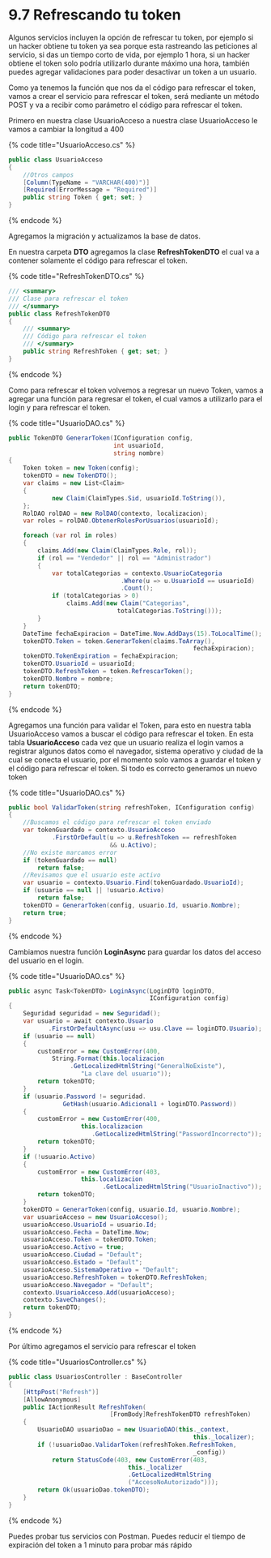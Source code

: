 # 9.7 Refrescando tu token

Algunos servicios incluyen la opción de refrescar tu token, por ejemplo si un hacker obtiene tu token ya sea porque esta rastreando las peticiones al servicio, si das un tiempo corto de vida, por ejemplo 1 hora, si un hacker obtiene el token solo podría utilizarlo durante máximo una hora, también puedes agregar validaciones para poder desactivar un token a un usuario.

Como ya tenemos la función que nos da el código para refrescar el token, vamos a crear el servicio para refrescar el token, será mediante un método POST y va a recibir como parámetro el código para refrescar el token.

Primero en nuestra clase UsuarioAcceso a nuestra clase UsuarioAcceso le vamos a cambiar la longitud a 400

{% code title="UsuarioAcceso.cs" %}
```csharp
public class UsuarioAcceso
{
    //Otros campos
    [Column(TypeName = "VARCHAR(400)")]
    [Required(ErrorMessage = "Required")]
    public string Token { get; set; }
}
```
{% endcode %}

Agregamos la migración y actualizamos la base de datos.

En nuestra carpeta **DTO** agregamos la clase **RefreshTokenDTO** el cual va a contener solamente el código para refrescar el token.

{% code title="RefreshTokenDTO.cs" %}
```csharp
/// <summary>
/// Clase para refrescar el token
/// </summary>
public class RefreshTokenDTO
{
    /// <summary>
    /// Código para refrescar el token
    /// </summary>
    public string RefreshToken { get; set; }
}
```
{% endcode %}

Como para refrescar el token volvemos a regresar un nuevo Token, vamos a agregar una función para regresar el token, el cual vamos a utilizarlo para el login y para refrescar el token.&#x20;

{% code title="UsuarioDAO.cs" %}
```csharp
public TokenDTO GenerarToken(IConfiguration config, 
                             int usuarioId, 
                             string nombre)
{
    Token token = new Token(config);
    tokenDTO = new TokenDTO();
    var claims = new List<Claim>
    {
            new Claim(ClaimTypes.Sid, usuarioId.ToString()),
    };
    RolDAO rolDAO = new RolDAO(contexto, localizacion);
    var roles = rolDAO.ObtenerRolesPorUsuarios(usuarioId);

    foreach (var rol in roles)
    {
        claims.Add(new Claim(ClaimTypes.Role, rol));
        if (rol == "Vendedor" || rol == "Administrador")
        {
            var totalCategorias = contexto.UsuarioCategoria
                               .Where(u => u.UsuarioId == usuarioId)
                               .Count();
            if (totalCategorias > 0)
                claims.Add(new Claim("Categorias", 
                              totalCategorias.ToString()));
        }
    }
    DateTime fechaExpiracion = DateTime.Now.AddDays(15).ToLocalTime();
    tokenDTO.Token = token.GenerarToken(claims.ToArray(), 
                                                   fechaExpiracion);
    tokenDTO.TokenExpiration = fechaExpiracion;
    tokenDTO.UsuarioId = usuarioId;
    tokenDTO.RefreshToken = token.RefrescarToken();
    tokenDTO.Nombre = nombre;
    return tokenDTO;
}
```
{% endcode %}

Agregamos una función para validar el Token, para esto en nuestra tabla UsuarioAcceso vamos a buscar el código para refrescar el token. En esta tabla **UsuarioAcceso** cada vez que un usuario realiza el login vamos a registrar algunos datos como el navegador, sistema operativo y ciudad de la cual se conecta el usuario, por el momento solo vamos a guardar el token y el código para refrescar el token.  Si todo es correcto generamos un nuevo token

{% code title="UsuarioDAO.cs" %}
```csharp
public bool ValidarToken(string refreshToken, IConfiguration config)
{
    //Buscamos el código para refrescar el token enviado
    var tokenGuardado = contexto.UsuarioAcceso
            .FirstOrDefault(u => u.RefreshToken == refreshToken 
                            && u.Activo);
    //No existe marcamos error
    if (tokenGuardado == null)
        return false;
    //Revisamos que el usuario este activo
    var usuario = contexto.Usuario.Find(tokenGuardado.UsuarioId);
    if (usuario == null || !usuario.Activo)
        return false;
    tokenDTO = GenerarToken(config, usuario.Id, usuario.Nombre);
    return true;
}
```
{% endcode %}

Cambiamos  nuestra función **LoginAsync** para guardar los datos del acceso del usuario en el login.

{% code title="UsuarioDAO.cs" %}
```csharp
public async Task<TokenDTO> LoginAsync(LoginDTO loginDTO, 
                                       IConfiguration config)
{
    Seguridad seguridad = new Seguridad();           
    var usuario = await contexto.Usuario
           .FirstOrDefaultAsync(usu => usu.Clave == loginDTO.Usuario);
    if (usuario == null)
    {
        customError = new CustomError(400,
            String.Format(this.localizacion
                 .GetLocalizedHtmlString("GeneralNoExiste"),
                    "La clave del usuario"));
        return tokenDTO;
    }
    if (usuario.Password != seguridad.
               GetHash(usuario.Adicional1 + loginDTO.Password))
    {
        customError = new CustomError(400,
                    this.localizacion
                       .GetLocalizedHtmlString("PasswordIncorrecto"));
        return tokenDTO;
    }
    if (!usuario.Activo)
    {
        customError = new CustomError(403,
                    this.localizacion
                          .GetLocalizedHtmlString("UsuarioInactivo"));
        return tokenDTO;
    }
    tokenDTO = GenerarToken(config, usuario.Id, usuario.Nombre);
    var usuarioAcceso = new UsuarioAcceso();
    usuarioAcceso.UsuarioId = usuario.Id;       
    usuarioAcceso.Fecha = DateTime.Now;
    usuarioAcceso.Token = tokenDTO.Token;
    usuarioAcceso.Activo = true;
    usuarioAcceso.Ciudad = "Default";
    usuarioAcceso.Estado = "Default";
    usuarioAcceso.SistemaOperativo = "Default";
    usuarioAcceso.RefreshToken = tokenDTO.RefreshToken;
    usuarioAcceso.Navegador = "Default";
    contexto.UsuarioAcceso.Add(usuarioAcceso);
    contexto.SaveChanges();
    return tokenDTO;
}
```
{% endcode %}

Por último agregamos el servicio para refrescar el token

{% code title="UsuariosController.cs" %}
```csharp
public class UsuariosController : BaseController
{
    [HttpPost("Refresh")]
    [AllowAnonymous]
    public IActionResult RefreshToken(
                            [FromBody]RefreshTokenDTO refreshToken)
    {
        UsuarioDAO usuarioDao = new UsuarioDAO(this._context, 
                                                   this._localizer);
        if (!usuarioDao.ValidarToken(refreshToken.RefreshToken,
                                                   _config))
            return StatusCode(403, new CustomError(403, 
                                 this._localizer
                                 .GetLocalizedHtmlString
                                 ("AccesoNoAutorizado")));
        return Ok(usuarioDao.tokenDTO);
    }
}
```
{% endcode %}

Puedes probar tus servicios con Postman. Puedes reducir el tiempo de expiración del token a 1 minuto para probar más rápido
